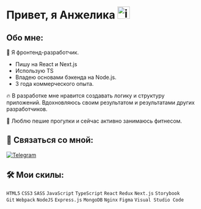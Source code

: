 # Привет, я Анжелика <img alt="img" src="https://github.com/blackcater/blackcater/raw/main/images/Hi.gif" height="32"/>

## Обо мне: 

🌱 Я фронтенд-разработчик.
- Пишу на React и Next.js
- Использую TS
- Владею основами бэкенда на Node.js.
- 3 года коммерческого опыта.

🔥 В разработке мне нравится создавать логику и структуру приложений. Вдохновляюсь своим результатом и результатами других разработчиков.

💙 Люблю пешие прогулки и сейчас активно занимаюсь фитнесом.

## 🚀 Связаться со мной:
[![Telegram](https://img.shields.io/badge/Telegram-2CA5E0?style=for-the-badge&logo=telegram&logoColor=white)](https://telegram.me/anzhelf)

## 🛠 Мои скилы:
`HTML5` `CSS3` `SASS` `JavaScript` `TypeScript` `React` `Redux` `Next.js` `Storybook`\
`Git` `Webpack` `NodeJS` `Express.js` `MongoDB` `Nginx` `Figma` `Visual Studio Code`

[//]: # ([![Top Langs]&#40;https://github-readme-stats.vercel.app/api/top-langs/?username=anzhelf&layout=compact&#41;]&#40;https://github.com/anuraghazra/github-readme-stats&#41;)
